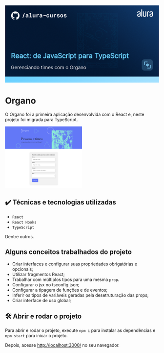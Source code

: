![Migrando um projeto React para TS](thumbnail.png)

# Organo

O Organo foi a primeira aplicação desenvolvida com o React e, neste projeto foi migrada para TypeScript.

<img src="screencapture.png" alt="Imagem do Organo" width="50%">

## ✔️ Técnicas e tecnologias utilizadas

- `React`
- `React Hooks`
- `TypeScript`

Dentre outros.

## Alguns conceitos trabalhados do projeto

- Criar interfaces e configurar suas propriedades obrigatórias e opcionais;
- Utilizar fragmentos React;
- Trabalhar com múltiplos tipos para uma mesma `prop`.
- Configurar o jsx no tsconfig.json;
- Configurar a tipagem de funções e de eventos;
- Inferir os tipos de variáveis geradas pela desetruturação das props;
- Criar interface de uso global;

## 🛠️ Abrir e rodar o projeto

Para abrir e rodar o projeto, execute `npm i` para instalar as dependências e `npm start` para inicar o projeto.

Depois, acesse <a href="http://localhost:3000/">http://localhost:3000/</a> no seu navegador.
